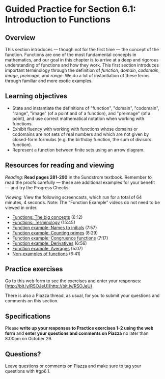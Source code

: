 # Guided Practice for Section 6.1: Introduction to Functions

## Overview 
This section introduces — though not for the first time — the concept of the function. Functions are one of the most fundamental concepts in mathematics, and our goal in this chapter is to arrive at a deep and rigorous understanding of functions and how they work. This first section introduces important terminology through the definition of *function*, *domain*, *codomain*, *image*, *preimage*, and *range*. We do a lot of instantiation of these terms through familiar and more exotic examples.  

## Learning objectives
* State and instantiate the definitions of "function", "domain", "codomain", "range", "image" (of a point and of a function), and "preimage" (of a point), and use correct mathematical notation when working with functions. 
* Exhibit fluency with working with functions whose domains or codomains are not sets of real numbers and which are not given by closed-form formulas (e.g. the birthday function, the sum of divisors function).
* Represent a function between finite sets using an arrow diagram.


## Resources for reading and viewing
*Reading:* **Read pages 281-290** in the Sundstrom textbook. Remember to read the proofs carefully — these are additional examples for your benefit — and try the Progress Checks. 

*Viewing:* View the following screencasts, which run for a total of 64 minutes, 4 seconds. Note: The “Function Example” videos do not need to be viewed in order. 

* [Functions: The big concepts](http://www.youtube.com/watch?v=PZFU3JC3Plo&list=PL2419488168AE7001&index=77&feature=plpp_video) (6:12)
* [Functions: Terminology](http://www.youtube.com/watch?v=3rpl_HGcUIs&list=PL2419488168AE7001&index=78&feature=plpp_video) (15:45)
* [Function example: Names to initials](http://www.youtube.com/watch?v=Aii47Dz7YF4&list=PL2419488168AE7001&index=79&feature=plpp_video) (7:57)
* [Function example: Counting primes](http://www.youtube.com/watch?v=fSdFpxzjrlw&list=PL2419488168AE7001&index=80&feature=plpp_video) (8:29)
* [Function example: Congruence functions](http://www.youtube.com/watch?v=k7AXRLFZ320&list=PL2419488168AE7001&index=81&feature=plpp_video) (7:17)
* [Function example: Derivatives](http://www.youtube.com/watch?v=5Nz8C0BaqQ4&list=PL2419488168AE7001&index=82&feature=plpp_video) (6:56)
* [Function example: Averages](http://www.youtube.com/watch?v=o3R5XBOAiTU&list=PL2419488168AE7001&index=83&feature=plpp_video) (5:07)
* [Non-examples of functions](http://www.youtube.com/watch?v=ufG5dCKszOs&list=PL2419488168AE7001&index=84&feature=plpp_video) (6:41)

## Practice exercises

Go to this web form to see the exercises and enter your responses: [http://bit.ly/RSOJeU](http://bit.ly/RSOJeU)
 
There is also a Piazza thread, as usual, for you to submit your questions and comments on this section. 

 
## Specifications

Please **write up your responses to Practice exercises 1–2 using the web form** and **enter your questions and comments on Piazza** no later than 8:00am on October 29. 
 
## Questions?
Leave questions or comments on Piazza and make sure to tag your questions with #gp6.1. 